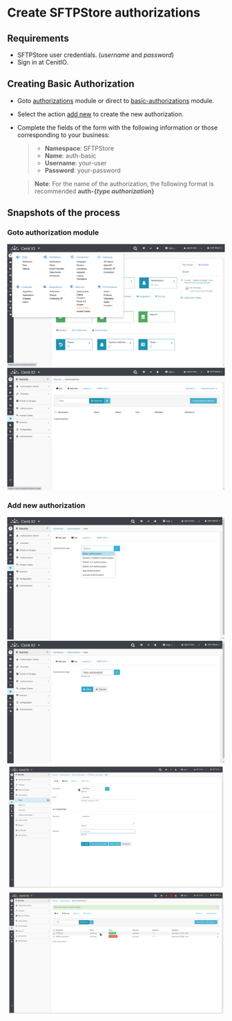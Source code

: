 # Create SFTPStore authorizations

## Requirements

* SFTPStore user credentials. (_username_ and _password_)
* Sign in at CenitIO.[<i class="fa fa-external-link" aria-hidden="true"></i>](https://cenit.io/users/sign_in)

## Creating Basic Authorization

* Goto [authorizations](https://cenit.io/authorization) module or direct to [basic-authorizations](https://cenit.io/basic_authorization) module.
* Select the action [add new](https://cenit.io/basic_authorization/new) to create the new authorization.
* Complete the fields of the form with the following information or those corresponding to your business:

    >- **Namespace**: SFTPStore
    >- **Name**: auth-basic
    >- **Username**: your-user
    >- **Password**: your-password
    
    > **Note**: For the name of the authorization, the following format is recommended **auth\-\{*type authorization*\}**

## Snapshots of the process

### Goto authorization module

   ![](../assets/snapshots/sftp-store-auth/snapshots-001.png)
   ![](../assets/snapshots/sftp-store-auth/snapshots-002.png)
    
### Add new authorization

   ![](../assets/snapshots/sftp-store-auth/snapshots-003.png)
   ![](../assets/snapshots/sftp-store-auth/snapshots-004.png)
   ![](../assets/snapshots/sftp-store-auth/snapshots-005.png)
   ![](../assets/snapshots/sftp-store-auth/snapshots-006.png)
